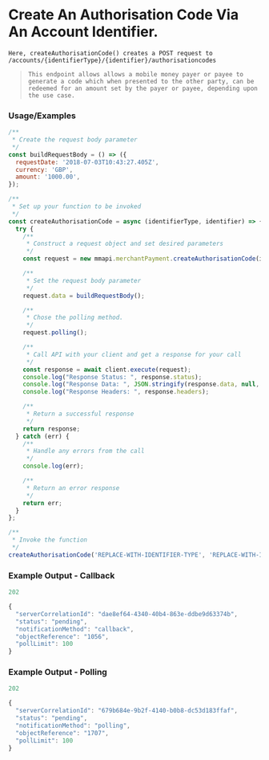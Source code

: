 
# Create An Authorisation Code Via An Account Identifier.

`Here, createAuthorisationCode() creates a POST request to /accounts/{identifierType}/{identifier}/authorisationcodes`

> `This endpoint allows allows a mobile money payer or payee to generate a code which when presented to the other party, can be redeemed for an amount set by the payer or payee, depending upon the use case.`

### Usage/Examples

```javascript
/**
 * Create the request body parameter
 */
const buildRequestBody = () => ({
  requestDate: '2018-07-03T10:43:27.405Z',
  currency: 'GBP',
  amount: '1000.00',
});

/**
 * Set up your function to be invoked
 */
const createAuthorisationCode = async (identifierType, identifier) => {
  try {
    /**
     * Construct a request object and set desired parameters
     */
    const request = new mmapi.merchantPayment.createAuthorisationCode(identifierType, identifier);

    /**
     * Set the request body parameter
     */
    request.data = buildRequestBody();

    /**
     * Chose the polling method.
     */
    request.polling();

    /**
     * Call API with your client and get a response for your call
     */
    const response = await client.execute(request);
    console.log("Response Status: ", response.status);
    console.log("Response Data: ", JSON.stringify(response.data, null, 4));
    console.log("Response Headers: ", response.headers);

    /**
     * Return a successful response
     */
    return response;
  } catch (err) {
    /**
     * Handle any errors from the call
     */
    console.log(err);

    /**
     * Return an error response
     */
    return err;
  }
};

/**
 * Invoke the function
 */
createAuthorisationCode('REPLACE-WITH-IDENTIFIER-TYPE', 'REPLACE-WITH-IDENTIFIER');
```

### Example Output - Callback
```javascript
202

{
  "serverCorrelationId": "dae8ef64-4340-40b4-863e-ddbe9d63374b",
  "status": "pending",
  "notificationMethod": "callback",
  "objectReference": "1056",
  "pollLimit": 100
}
```

### Example Output - Polling
```javascript
202

{
  "serverCorrelationId": "679b684e-9b2f-4140-b0b8-dc53d183ffaf",
  "status": "pending",
  "notificationMethod": "polling",
  "objectReference": "1707",
  "pollLimit": 100
}
```
